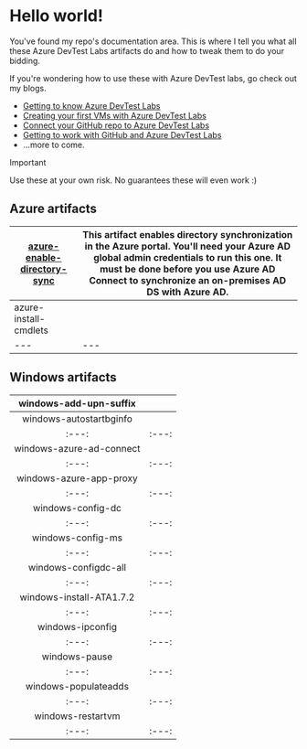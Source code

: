# Hello world!
You've found my repo's documentation area. This is where I tell you what all these Azure DevTest Labs artifacts do and how to tweak them to do your bidding.

If you're wondering how to use these with Azure DevTest labs, go check out my blogs.
- [Getting to know Azure DevTest Labs](https://blogs.technet.microsoft.com/jeffgilb/2017/03/10/getting-to-know-azure-devtest-labs/)
- [Creating your first VMs with Azure DevTest Labs](https://blogs.technet.microsoft.com/jeffgilb/2017/03/16/creating-your-first-vms-with-azure-devtest-labs/)
- [Connect your GitHub repo to Azure DevTest Labs](https://blogs.technet.microsoft.com/jeffgilb/2017/03/20/connect-your-github-repo-to-azure-devtest-labs/)
- [Getting to work with GitHub and Azure DevTest Labs](https://blogs.technet.microsoft.com/jeffgilb/2017/03/31/getting-to-work-with-github-and-azure-devtest-labs/)
- ...more to come.

> [!IMPORTANT]
> Use these at your own risk. No guarantees these will even work :)

## Azure artifacts

| [azure-enable-directory-sync](https://github.com/jeffgilb/DevTestLabs/tree/master/artifacts/azure-enable-directory-sync) | This artifact enables directory synchronization in the Azure portal. You'll need your Azure AD global admin credentials to run this one. It must be done before you use Azure AD Connect to synchronize an on-premises AD DS with Azure AD. |
|---|---|
| azure-install-cmdlets | &nbsp; |
|---|---|


## Windows artifacts

| windows-add-upn-suffix | &nbsp; |
|:---:|:---:|
| windows-autostartbginfo | &nbsp; |
|:---:|:---:|
| windows-azure-ad-connect | &nbsp; |
|:---:|:---:|
| windows-azure-app-proxy | &nbsp; |
|:---:|:---:|
| windows-config-dc | &nbsp; |
|:---:|:---:|
| windows-config-ms | &nbsp; |
|:---:|:---:|
| windows-configdc-all | &nbsp; |
|:---:|:---:|
| windows-install-ATA1.7.2 | &nbsp; |
|:---:|:---:|
| windows-ipconfig | &nbsp; |
|:---:|:---:|
| windows-pause | &nbsp; |
|:---:|:---:|
| windows-populateadds | &nbsp; |
|:---:|:---:|
| windows-restartvm | &nbsp; |
|:---:|:---:|
